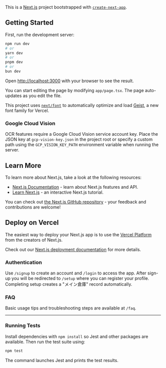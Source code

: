 This is a [Next.js](https://nextjs.org) project bootstrapped with [`create-next-app`](https://nextjs.org/docs/app/api-reference/cli/create-next-app).

## Getting Started

First, run the development server:

```bash
npm run dev
# or
yarn dev
# or
pnpm dev
# or
bun dev
```

Open [http://localhost:3000](http://localhost:3000) with your browser to see the result.

You can start editing the page by modifying `app/page.tsx`. The page auto-updates as you edit the file.

This project uses [`next/font`](https://nextjs.org/docs/app/building-your-application/optimizing/fonts) to automatically optimize and load [Geist](https://vercel.com/font), a new font family for Vercel.

### Google Cloud Vision

OCR features require a Google Cloud Vision service account key. Place the JSON
key at `gcp-vision-key.json` in the project root or specify a custom path using
the `GCP_VISION_KEY_PATH` environment variable when running the server.

## Learn More

To learn more about Next.js, take a look at the following resources:

- [Next.js Documentation](https://nextjs.org/docs) - learn about Next.js features and API.
- [Learn Next.js](https://nextjs.org/learn) - an interactive Next.js tutorial.

You can check out [the Next.js GitHub repository](https://github.com/vercel/next.js) - your feedback and contributions are welcome!

## Deploy on Vercel

The easiest way to deploy your Next.js app is to use the [Vercel Platform](https://vercel.com/new?utm_medium=default-template&filter=next.js&utm_source=create-next-app&utm_campaign=create-next-app-readme) from the creators of Next.js.

Check out our [Next.js deployment documentation](https://nextjs.org/docs/app/building-your-application/deploying) for more details.

### Authentication

Use `/signup` to create an account and `/login` to access the app. After sign-up you will be redirected to `/setup` where you can register your profile. Completing setup creates a "メイン倉庫" record automatically.

### FAQ

Basic usage tips and troubleshooting steps are available at `/faq`.

---

### Running Tests

Install dependencies with `npm install` so Jest and other packages are available.
Then run the test suite using:

```bash
npm test
```

The command launches Jest and prints the test results.

